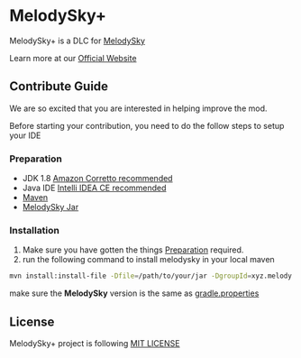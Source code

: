 # MelodySky+

MelodySky+ is a DLC for [MelodySky](https://melodysky.xyz)

Learn more at our [Official Website](https://melodysky.plus/)

## Contribute Guide

We are so excited that you are interested in helping improve the mod.

Before starting your contribution, you need to do the follow steps to setup your IDE

### Preparation

- JDK 1.8 [Amazon Corretto recommended](https://docs.aws.amazon.com/corretto/latest/corretto-8-ug/downloads-list.html)
- Java IDE [Intelli IDEA CE recommended](https://www.jetbrains.com/idea/download/)
- [Maven](https://maven.apache.org/)
- [MelodySky Jar](https://discord.gg/u8pk6aaCQ9)

### Installation

1. Make sure you have gotten the things [Preparation](#preparation) required.
2. run the following command to install melodysky in your local maven

```bash
mvn install:install-file -Dfile=/path/to/your/jar -DgroupId=xyz.melody -DartifactId=melodySky -Dversion=[the version of melodysky] -Dpackaging=jar
```

make sure the **MelodySky** version is the same as [gradle.properties](./gradle.properties)

## License

MelodySky+ project is following [MIT LICENSE](./LICENSE)